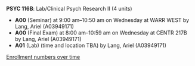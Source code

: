 **PSYC 116B**: Lab/Clinical Psych Research II (4 units)

- **A00** (Seminar) at 9:00 am–10:50 am on Wednesday at WARR WEST by Lang, Ariel (A03949171)
- **A00** (Final Exam) at 8:00 am–10:59 am on Wednesday at CENTR 217B by Lang, Ariel (A03949171)
- **A01** (Lab) (time and location TBA) by Lang, Ariel (A03949171)

[Enrollment numbers over time](./PSYC116B.tsv)

